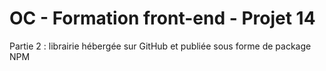 #  OC - Formation front-end - Projet 14
Partie 2 : librairie hébergée sur GitHub et publiée sous forme de package NPM
